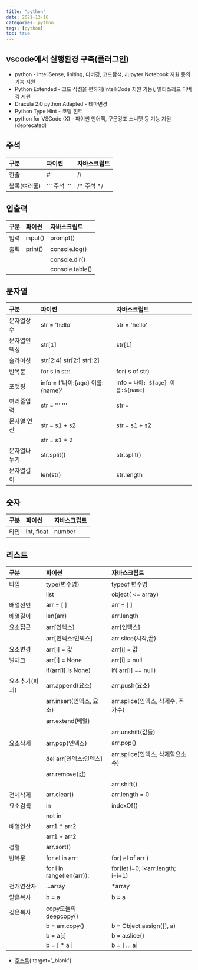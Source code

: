 ```yaml
---
title: "python"
date: 2021-12-16
categories: python
tags: [python]
toc: true
---
```


## vscode에서 실행환경 구축(플러그인)

* python	  - InteliSense, liniting, 디버깅, 코드탐색, Jupyter Notebook 지원 등의 기능 지원
* Python Extended   - 코드 작성을 편하게(IntelliCode 지원 기능), 멀티쓰레드 디버깅 지원
* Dracula 2.0 python Adapted  - 테마변경
* Python Type Hint            - 코딩 힌트
* python for VSCode  (X)      - 파이썬 언어팩, 구문강조 스니펫 등 기능 지원 (deprecated)


## 주석  

| 구분           | 파이썬                           |  자바스크립트                       |
| :------------  | :------------------------------- | :---------------------------------- |
| 한줄           | #                                | //                                  |
| 블록(여러줄)   | '''  주석 '''                    | /* 주석   */                        |


## 입출력  

| 구분           | 파이썬                           |  자바스크립트                       |
| :------------  | :------------------------------- | :---------------------------------- |
| 입력           | input()                          | prompt()                            |
| 출력           | print()                          | console.log()                       |
|                |                                  | console.dir()                       |
|                |                                  | console.table()                     |


## 문자열  

| 구분           | 파이썬                           |  자바스크립트                       |
| :------------  | :------------------------------- | :---------------------------------- |
| 문자열상수     | str = 'hello'                    | str = 'hello'                       |
| 문자열인덱싱   | str[1]                           | str[1]                              |
|       슬라이싱 | str[2:4]  str[2:]  str[:2]       |                                     |
| 반복문         | for  s in str:                   | for( s of str)                      |
| 포맷팅         | info = f'나이:{age} 이름:{name}' | info = `나이: ${age} 이름:${name}`  |
| 여러줄입력     | str = '''    '''                 | str = `      `                      |
| 문자열 연산    | str = s1 + s2                    |  str = s1 + s2                      |
|                | str = s1 * 2                     |                                     |
| 문자열나누기   | str.split()                      | str.split()                         |
| 문자열길이     | len(str)                         | str.length                          |


## 숫자  

| 구분           | 파이썬                           |  자바스크립트                       |
| :------------  | :------------------------------- | :---------------------------------- |
| 타입           | int, float                       | number                              |


## 리스트  

| 구분           | 파이썬                       |  자바스크립트                       |
| :------------  | :--------------------------- | :---------------------------------- |
| 타입           | type(변수명)                 | typeof 변수명                       |
|                | list                         | object( <= array)                   |
| 배열선언       | arr = [  ]                   | arr = [  ]                          |
| 배열길이       | len(arr)                     | arr.length                          |
| 요소접근       | arr[인텍스]                  | arr[인텍스]      	                  |
|                | arr[인텍스:인덱스]           | arr.slice(시작,끝)                  |
| 요소변경       | arr[i] = 값                  | arr[i] = 값   	                    |
| 널체크         | arr[i] = None                | arr[i] = null  	                    |
|                | if(arr[i] is None)           | if( arr[i] == null)                 |
| 요소추가(파괴) | arr.append(요소)             | arr.push(요소)   	                  |
|                | arr.insert(인덱스, 요소)     | arr.splice(인덱스, 삭제수, 추가수)  |
|                | arr.extend(배열)             |         	                          |             
|                |                              | arr.unshift(값들)                   |
| 요소삭제       | arr.pop(인덱스)              | arr.pop()    	                      |
|                | del  arr[인덱스:인덱스]      | arr.splice(인덱스, 삭제할요소수)    |
|                | arr.remove(값)               |                                     |
|                |                              | arr.shift()       	                |
| 전체삭제       | arr.clear()                  | arr.length = 0                      |
| 요소검색       | in                           | indexOf()	                          |
|                | not in                       |                                     |
| 배열연산       | arr1 * arr2                  |         	                          |         
|                | arr1 + arr2                  |         	                          |   
| 정렬           | arr.sort()                   |         	                          |         
| 반복문         | for el in arr:               | for( el of arr )                    |         
|                | for i in range(len(arr)):    | for(let i=0; i<arr.length; i=i+1)   |       
| 전개연산자     | ...array                     | *array                              |         
| 얕은복사       | b = a                        | b = a                               |         
| 깊은복사       | copy모듈의 deepcopy()        |                                     |         
|                | b = arr.copy()               | b = Object.assign([], a)            |         
|                | b = a[:]                     | b = a.slice()                       |         
|                | b = [ * a ]                  | b = [ ... a]                        |         


* [주소록](https://wikidocs.net/book/110){:target='_blank'}

